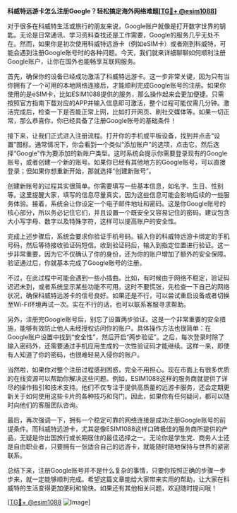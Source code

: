 **科威特远游卡怎么注册Google？轻松搞定海外网络难题[[TG💪+ @esim1088](https://t.me/s/esim1088)]**

对于很多在科威特生活或旅行的朋友来说，Google账户就像是打开数字世界的钥匙。无论是日常通讯、学习资料查找还是工作需要，Google的服务几乎无处不在。然而，如果你是初次使用科威特远游卡（例如eSIM卡）或者刚到科威特，可能会遇到注册Google账号时的各种问题。今天，我们就来详细聊聊如何顺利注册Google账户，让你在国外也能畅享互联网服务。

首先，确保你的设备已经成功激活了科威特远游卡。这一步非常关键，因为只有当你拥有了一个可用的本地网络连接后，才能顺利完成Google账号的注册。如果你使用的是eSIM卡，比如ESIM1088提供的服务，那么操作起来会更加便捷。只需按照官方指南下载对应的APP并输入信息即可激活，整个过程可能仅需几分钟。激活完成后，检查一下是否能正常上网，比如打开网页、刷社交媒体等。如果一切正常，那么恭喜你，你已经具备了注册Google账号的基础条件！

接下来，让我们正式进入注册流程。打开你的手机或平板设备，找到并点击“设置”图标。通常情况下，你会看到一个类似“添加账户”的选项，点击它。然后选择“Google”作为要添加的新账户类型。这时系统会提示你需要登录现有的Google账号，或者创建一个新的账号。如果你已经有其他地方的Google账号，可以直接登录；但如果你想重新开始，那就选择“创建新账号”。

创建新账号的过程其实很简单。你需要填写一些基本信息，如名字、生日、性别等。这里提醒大家，填写的信息尽量真实，因为这些信息可能会影响后续的一些服务体验。接着，系统会让你设定一个电子邮件地址和密码。这是你Google账号的核心部分，所以务必记住它们，并且设置一个既安全又容易记住的密码。建议包含大小写字母、数字以及特殊字符，这样可以提高账户的安全性。

完成上述步骤后，系统会要求你验证手机号码。输入你的科威特远游卡绑定的手机号码，然后等待接收验证码短信。收到验证码后，输入到指定位置进行验证。这一步非常重要，因为它不仅确认了你的身份，还为你的账户增加了额外的安全保障。验证通过后，你就基本完成了Google账号的注册。

不过，在此过程中可能会遇到一些小插曲。比如，有时候由于网络不稳定，验证码迟迟未到，或者系统显示某些功能不可用。这时不要慌张，先检查一下自己的网络状况，确保科威特远游卡的信号良好。如果还是不行，可以尝试重启设备或者切换至Wi-Fi环境再试一次。实在不行的话，也可以联系客服寻求帮助。

另外，注册完Google账号后，别忘了设置两步验证。这是一个非常重要的安全措施，能够有效防止他人未经授权访问你的账户。具体操作方法也很简单：在Google账户设置中找到“安全性”，然后开启“两步验证”。之后，每次登录时除了输入密码外，还需要通过手机应用生成的一次性验证码才能继续。这样一来，即使有人知道了你的密码，也很难轻易入侵你的账户。

当然啦，如果你对整个注册过程感到困惑，完全不用担心。现在市面上有很多优质的在线资源可以帮助你解决这些问题。例如，ESIM1088这样的服务商就提供了详尽的操作指引和技术支持。他们不仅专注于提供高质量的远游卡服务，还会定期更新关于如何使用这些卡片的各种技巧和窍门。因此，如果你有任何疑问，都可以随时向他们的客服团队咨询。

最后，再次强调一下，拥有一个稳定可靠的网络连接是成功注册Google账号的前提条件。而科威特远游卡，尤其是像ESIM1088这样口碑极佳的服务商所提供的产品，无疑是你出国旅行或长期居住的最佳选择之一。无论你是学生党、商务人士还是自由职业者，只要拥有一张适合自己的远游卡，就能随时随地保持与世界的紧密联系。

总结下来，注册Google账号并不是什么复杂的事情，只要你按照正确的步骤一步步来，就一定能够顺利完成。希望这篇文章能给大家带来实用的帮助，让大家在科威特的生活变得更加便利和愉快。如果还有其他相关问题，欢迎随时提问哦！

[[TG💪+ @esim1088](https://t.me/s/esim1088) ![Image](https://i.postimg.cc/4NQfJmqS/Snipaste-2025-05-13-00-14-12.png)]